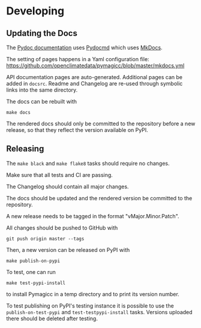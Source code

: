 # Developing

## Updating the Docs

The [Pydoc documentation](https://openclimatedata.github.io/pymagicc/) uses
[Pydocmd](https://github.com/NiklasRosenstein/pydoc-markdown/) which uses
[MkDocs](https://www.mkdocs.org/).

The setting of pages happens in a Yaml configuration file:
<https://github.com/openclimatedata/pymagicc/blob/master/mkdocs.yml>

API documentation pages are auto-generated. Additional pages can be added
in `docsrc`. Readme and Changelog are re-used through symbolic links into the
same directory.

The docs can be rebuilt with

    make docs

The rendered docs should only be committed to the repository before a new release,
so that they reflect the version available on PyPI.

## Releasing

The `make black` and `make flake8` tasks should require no changes.

Make sure that all tests and CI are passing.

The Changelog should contain all major changes.

The docs should be updated and the rendered version be committed to the repository.

A new release needs to be tagged in the format "vMajor.Minor.Patch".

All changes should be pushed to GitHub with

    git push origin master --tags

Then, a new version can be released on PyPI with

    make publish-on-pypi

To test, one can run

    make test-pypi-install

to install Pymagicc in a temp directory and to print its version number.

To test publishing on PyPI's testing instance it is possible to use the `publish-on-test-pypi` and `test-testpypi-install` tasks. Versions uploaded there should be deleted after testing.
